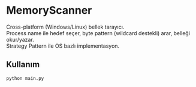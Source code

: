 # MemoryScanner

Cross-platform (Windows/Linux) bellek tarayıcı.  
Process name ile hedef seçer, byte pattern (wildcard destekli) arar, belleği okur/yazar.  
Strategy Pattern ile OS bazlı implementasyon.

## Kullanım

```bash
python main.py
